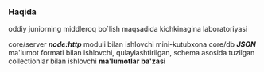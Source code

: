 ### Haqida
oddiy juniorning middleroq bo`lish maqsadida kichkinagina laboratoriyasi

core/server ***node:http*** moduli bilan ishlovchi mini-kutubxona
core/db ***JSON*** ma'lumot formati bilan ishlovchi, qulaylashtirilgan, schema asosida tuzilgan collectionlar bilan ishlovchi **ma'lumotlar ba'zasi**